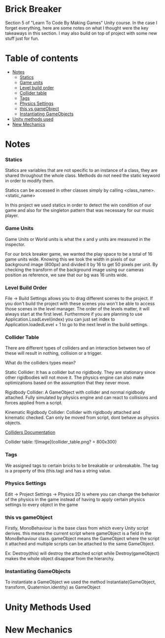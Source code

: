 
Brick Breaker
=============
Section 5 of "Learn To Code By Making Games" Unity course. In the case I forget everything, here are some notes on what I thought
were the key takeaways in this section.  I may also build on top of project with some new stuff just for fun.

Table of contents
=================
  * [Notes](#notes)
    * [Statics](#statics)
    * [Game units](#game-units)
    * [Level build order](#level-build-order)
    * [Collider table](#collider-table)
    * [Tags](#tags)
    * [Physics Settings](#physics-settings)
    * [this vs gameObject](#this-vs-gameobject)
    * [Instantiating GameObjects](#instantiating-gameobjects)
  * [Unity methods used](#all-methods-used)
  * [New Mechanics](#new-mechanics)
   
   
Notes
=====

### Statics
Statics are variables that are not specific to an instance of a class, they are shared throughout the whole class.
Methods do not need the static keyword in order to modify them.  

Statics can be accessed in other classes simply by calling <class_name>.<static_name>

In this project we used statics in order to detect the win condition of our game and also for the singleton pattern that 
was necessary for our music player.

### Game Units
Game Units or World units is what the x and y units are measured in the inspector.

For our brick breaker game, we wanted the play space to be a total of 16 game units wide.
Knowing this we took the width in pixels of our background image (800px) and divided it by 16 to get 50 pixels per unit.
By checking the transform of the background image using our cameras position as reference, we saw that our bg was 16 units wide.

### Level Build Order
File -> Build Settings allows you to drag different scenes to the project.
If you don't build the project with these scenes you won't be able to access those scenes in the level manager.
The order of the levels matter, it will always start at the first level.  Furthermore if you are planning to use
Application.LoadLevel(index) you can just set index to Application.loadedLevel + 1 to go to the next level in the build settings.

### Collider Table
There are different types of colliders and an interaction between two of these will result in nothing, collision or a trigger.

What do the colliders types mean?

Static Collider: It has a collider but no rigidbody. They are stationary since other rigidbodies will not move it. The physics engine
can also make optimizations based on the assumption that they never move.

Rigidbody Collider: A GameObject with collider and normal rigidbody attached. Fully simulated by physics engine and can react to collisions
and forces applied from a script.

Kinematic Rigidbody Collider: Collider with rigidbody attached and kinematic checked. Can only be moved from script, dont behave as physics objects.

[Colliders Documentation](https://docs.unity3d.com/Manual/CollidersOverview.html)

Collider table:
![Image](collider_table.png? = 800x300)

### Tags
We assigned tags to certain bricks to be breakable or unbreakable. The tag is a property of this (this.tag) and has a string value.

### Physics Settings
Edit -> Project Settings -> Physics 2D is where you can change the behavior of the physics in the game instead of having to apply
certain physics settings to every object in the game

### this vs gameObject
Firstly, MonoBehaviour is the base class from which every Unity script derives. this means the current script where gameObject is 
a field in the MonoBehaviour class.  gameObject means the GameObject where the script it attached and multiple scripts can be attached to 
the same GameObject.  

Ex: Destroy(this) will destroy the attached script while Destroy(gameObject) makes the whole object disappear from the hierarchy.

### Instantiating GameObjects
To instantiate a GameObject we used the method Instantiate(GameObject, transform, Quaternion.identity) as GameObject

Unity Methods Used
==================

New Mechanics
=============
